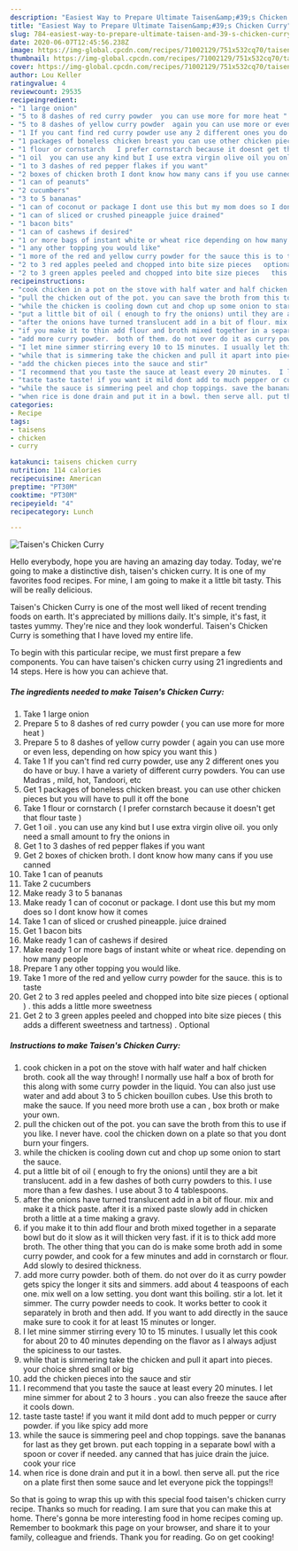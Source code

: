 ```yaml
---
description: "Easiest Way to Prepare Ultimate Taisen&amp;#39;s Chicken Curry"
title: "Easiest Way to Prepare Ultimate Taisen&amp;#39;s Chicken Curry"
slug: 784-easiest-way-to-prepare-ultimate-taisen-and-39-s-chicken-curry
date: 2020-06-07T12:45:56.238Z
image: https://img-global.cpcdn.com/recipes/71002129/751x532cq70/taisens-chicken-curry-recipe-main-photo.jpg
thumbnail: https://img-global.cpcdn.com/recipes/71002129/751x532cq70/taisens-chicken-curry-recipe-main-photo.jpg
cover: https://img-global.cpcdn.com/recipes/71002129/751x532cq70/taisens-chicken-curry-recipe-main-photo.jpg
author: Lou Keller
ratingvalue: 4
reviewcount: 29535
recipeingredient:
- "1 large onion"
- "5 to 8 dashes of red curry powder  you can use more for more heat "
- "5 to 8 dashes of yellow curry powder  again you can use more or even less depending on how spicy you want this "
- "1 If you cant find red curry powder use any 2 different ones you do have or buy I have a variety of different curry powders You can use Madras  mild hot Tandoori etc"
- "1 packages of boneless chicken breast you can use other chicken pieces but you will have to pull it off the bone"
- "1 flour or cornstarch   I prefer cornstarch because it doesnt get that flour taste "
- "1 oil  you can use any kind but I use extra virgin olive oil you only need a small amount to fry the onions in"
- "1 to 3 dashes of red pepper flakes if you want"
- "2 boxes of chicken broth I dont know how many cans if you use canned"
- "1 can of peanuts"
- "2 cucumbers"
- "3 to 5 bananas"
- "1 can of coconut or package I dont use this but my mom does so I dont know how it comes"
- "1 can of sliced or crushed pineapple juice drained"
- "1 bacon bits"
- "1 can of cashews if desired"
- "1 or more bags of instant white or wheat rice depending on how many people"
- "1 any other topping you would like"
- "1 more of the red and yellow curry powder for the sauce this is to taste"
- "2 to 3 red apples peeled and chopped into bite size pieces   optional   this adds a little more sweetness"
- "2 to 3 green apples peeled and chopped into bite size pieces   this adds a different sweetness and tartness  Optional"
recipeinstructions:
- "cook chicken in a pot on the stove with half water and half chicken broth. cook all the way through! I normally use half a box of broth for this along with some curry powder in the liquid. You can also just use water and add about 3 to 5 chicken bouillon cubes.  Use this broth to make the sauce. If you need more broth use a can , box broth or make your own."
- "pull the chicken out of the pot. you can save the broth from this to use if you like. I never have. cool the chicken down on a plate so that you dont burn your fingers."
- "while the chicken is cooling down cut and chop up some onion to start the sauce."
- "put a little bit of oil ( enough to fry the onions) until they are a bit translucent. add in a few dashes of both curry powders to this. I use more than a few dashes. I use about 3 to 4 tablespoons."
- "after the onions have turned translucent add in a bit of flour. mix and make it a thick paste. after it is a mixed paste slowly add in chicken broth a little at a time making a gravy."
- "if you make it to thin add flour and broth mixed together in a separate bowl but do it slow as it will thicken very fast.  if it is to thick add more broth. The other thing that you can do is make some broth add in some curry powder,  and cook for a few minutes and add in cornstarch or flour.  Add slowly to desired thickness."
- "add more curry powder.  both of them. do not over do it as curry powder gets spicy the longer it sits and simmers.  add about 4 teaspoons of each one. mix well on a low setting.  you dont want this boiling.  stir a lot. let it simmer. The curry powder needs to cook. It works better to cook it separately in broth and then add. If you want to add directly in the sauce make sure to cook it for at least 15 minutes or longer."
- "I let mine simmer stirring every 10 to 15 minutes. I usually let this cook for about 20 to 40 minutes depending on the flavor as I always adjust the spiciness to our tastes."
- "while that is simmering take the chicken and pull it apart into pieces. your choice shred small or big"
- "add the chicken pieces into the sauce and stir"
- "I recommend that you taste the sauce at least every 20 minutes.  I let mine simmer for about 2 to 3 hours . you can also freeze the sauce after it cools down."
- "taste taste taste! if you want it mild dont add to much pepper or curry powder.  if you like spicy add more"
- "while the sauce is simmering peel and chop toppings. save the bananas for last as they get brown. put each topping in a separate bowl with a spoon or cover if needed.  any canned that has juice drain the juice.  cook your rice"
- "when rice is done drain and put it in a bowl. then serve all. put the rice on a plate first then some sauce and let everyone pick the toppings!!"
categories:
- Recipe
tags:
- taisens
- chicken
- curry

katakunci: taisens chicken curry 
nutrition: 114 calories
recipecuisine: American
preptime: "PT30M"
cooktime: "PT30M"
recipeyield: "4"
recipecategory: Lunch

---
```



![Taisen&#39;s Chicken Curry](https://img-global.cpcdn.com/recipes/71002129/751x532cq70/taisens-chicken-curry-recipe-main-photo.jpg)

Hello everybody, hope you are having an amazing day today. Today, we're going to make a distinctive dish, taisen&#39;s chicken curry. It is one of my favorites food recipes. For mine, I am going to make it a little bit tasty. This will be really delicious.

Taisen&#39;s Chicken Curry is one of the most well liked of recent trending foods on earth. It's appreciated by millions daily. It's simple, it's fast, it tastes yummy. They're nice and they look wonderful. Taisen&#39;s Chicken Curry is something that I have loved my entire life.




To begin with this particular recipe, we must first prepare a few components. You can have taisen&#39;s chicken curry using 21 ingredients and 14 steps. Here is how you can achieve that.

<!--inarticleads1-->

##### The ingredients needed to make Taisen&#39;s Chicken Curry:

1. Take 1 large onion
1. Prepare 5 to 8 dashes of red curry powder ( you can use more for more heat )
1. Prepare 5 to 8 dashes of yellow curry powder ( again you can use more or even less, depending on how spicy you want this )
1. Take 1 If you can&#39;t find red curry powder, use any 2 different ones you do have or buy. I have a variety of different curry powders. You can use Madras , mild, hot, Tandoori, etc
1. Get 1 packages of boneless chicken breast. you can use other chicken pieces but you will have to pull it off the bone
1. Take 1 flour or cornstarch  ( I prefer cornstarch because it doesn&#39;t get that flour taste )
1. Get 1 oil . you can use any kind but I use extra virgin olive oil. you only need a small amount to fry the onions in
1. Get 1 to 3 dashes of red pepper flakes if you want
1. Get 2 boxes of chicken broth. I dont know how many cans if you use canned
1. Take 1 can of peanuts
1. Take 2 cucumbers
1. Make ready 3 to 5 bananas
1. Make ready 1 can of coconut or package. I dont use this but my mom does so I dont know how it comes
1. Take 1 can of sliced or crushed pineapple. juice drained
1. Get 1 bacon bits
1. Make ready 1 can of cashews if desired
1. Make ready 1 or more bags of instant white or wheat rice. depending on how many people
1. Prepare 1 any other topping you would like.
1. Take 1 more of the red and yellow curry powder for the sauce. this is to taste
1. Get 2 to 3 red apples peeled and chopped into bite size pieces  ( optional ) . this adds a little more sweetness
1. Get 2 to 3 green apples peeled and chopped into bite size pieces  ( this adds a different sweetness and tartness) . Optional




<!--inarticleads2-->

##### Instructions to make Taisen&#39;s Chicken Curry:

1. cook chicken in a pot on the stove with half water and half chicken broth. cook all the way through! I normally use half a box of broth for this along with some curry powder in the liquid. You can also just use water and add about 3 to 5 chicken bouillon cubes.  Use this broth to make the sauce. If you need more broth use a can , box broth or make your own.
1. pull the chicken out of the pot. you can save the broth from this to use if you like. I never have. cool the chicken down on a plate so that you dont burn your fingers.
1. while the chicken is cooling down cut and chop up some onion to start the sauce.
1. put a little bit of oil ( enough to fry the onions) until they are a bit translucent. add in a few dashes of both curry powders to this. I use more than a few dashes. I use about 3 to 4 tablespoons.
1. after the onions have turned translucent add in a bit of flour. mix and make it a thick paste. after it is a mixed paste slowly add in chicken broth a little at a time making a gravy.
1. if you make it to thin add flour and broth mixed together in a separate bowl but do it slow as it will thicken very fast.  if it is to thick add more broth. The other thing that you can do is make some broth add in some curry powder,  and cook for a few minutes and add in cornstarch or flour.  Add slowly to desired thickness.
1. add more curry powder.  both of them. do not over do it as curry powder gets spicy the longer it sits and simmers.  add about 4 teaspoons of each one. mix well on a low setting.  you dont want this boiling.  stir a lot. let it simmer. The curry powder needs to cook. It works better to cook it separately in broth and then add. If you want to add directly in the sauce make sure to cook it for at least 15 minutes or longer.
1. I let mine simmer stirring every 10 to 15 minutes. I usually let this cook for about 20 to 40 minutes depending on the flavor as I always adjust the spiciness to our tastes.
1. while that is simmering take the chicken and pull it apart into pieces. your choice shred small or big
1. add the chicken pieces into the sauce and stir
1. I recommend that you taste the sauce at least every 20 minutes.  I let mine simmer for about 2 to 3 hours . you can also freeze the sauce after it cools down.
1. taste taste taste! if you want it mild dont add to much pepper or curry powder.  if you like spicy add more
1. while the sauce is simmering peel and chop toppings. save the bananas for last as they get brown. put each topping in a separate bowl with a spoon or cover if needed.  any canned that has juice drain the juice.  cook your rice
1. when rice is done drain and put it in a bowl. then serve all. put the rice on a plate first then some sauce and let everyone pick the toppings!!




So that is going to wrap this up with this special food taisen&#39;s chicken curry recipe. Thanks so much for reading. I am sure that you can make this at home. There's gonna be more interesting food in home recipes coming up. Remember to bookmark this page on your browser, and share it to your family, colleague and friends. Thank you for reading. Go on get cooking!
